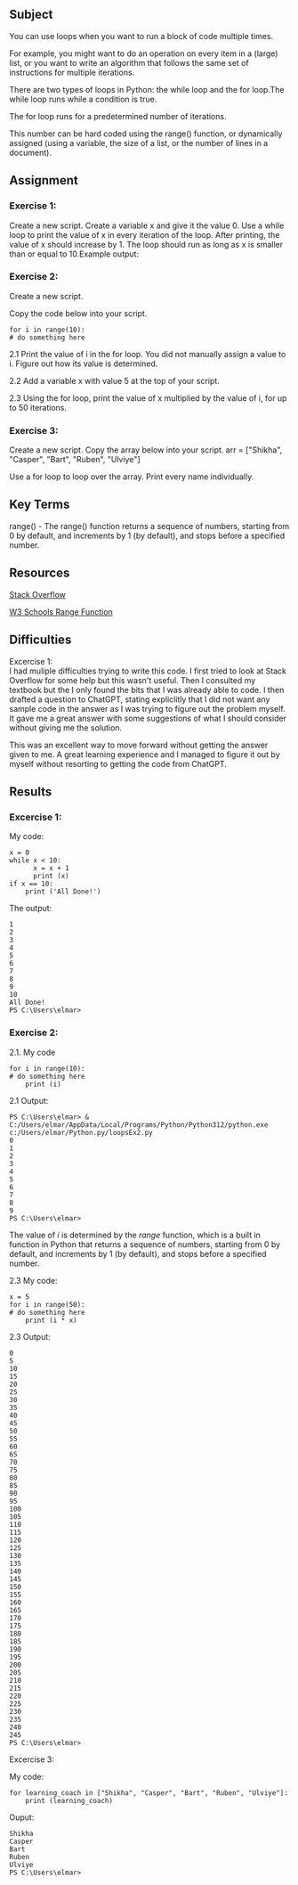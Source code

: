 ## Subject
You can use loops when you want to run a block of code multiple times. 

For example, you might want to do an operation on every item in a (large) list, or you want to write an algorithm that follows the same set of instructions for multiple iterations.

There are two types of loops in Python: the while loop and the for loop.The while loop runs while a condition is true. 

The for loop runs for a predetermined number of iterations. 

This number can be hard coded using the range() function, or dynamically assigned (using a variable, the size of a list, or the number of lines in a document).

## Assignment

###  Exercise 1:
Create a new script.
Create a variable x and give it the value 0.
Use a while loop to print the value of x in every iteration of the loop. After printing, the value of x should increase by 1. The loop should run as long as x is smaller than or equal to 10.Example output:

 ### Exercise 2:
 
Create a new script.

Copy the code below into your script.

```
for i in range(10):
# do something here
```

2.1  Print the value of i in the for loop. You did not manually assign a value to i. Figure out how its value is determined.

2.2  Add a variable x with value 5 at the top of your script.

2.3  Using the for loop, print the value of x multiplied by the value of i, for up to 50 iterations.


### Exercise 3:
Create a new script.
Copy the array below into your script.
arr = ["Shikha", "Casper", "Bart", "Ruben", "Ulviye"]

Use a for loop to loop over the array. Print every name individually.




##  Key Terms

range() - The range() function returns a sequence of numbers, starting from 0 by default, and increments by 1 (by default), and stops before a specified number.


##  Resources

[Stack Overflow](https://stackoverflow.com/questions/63942568/creating-an-addition-loop-that-stops-when-it-hits-a-certain-number)

[W3 Schools Range Function](https://www.w3schools.com/python/ref_func_range.asp#:~:text=Definition%20and%20Usage,stops%20before%20a%20specified%20number.)



##  Difficulties

Excercise 1:  
I had muliple difficulties trying to write this code.  I first tried to look at Stack Overflow for some help but this wasn't useful.  Then I consulted my textbook but the I only found the bits that I was already able to code.  I then drafted a question to ChatGPT, stating expliclitly that I did not want any sample code in the answer as I was trying to figure out the problem myself.  It gave me a great answer with some suggestions of what I should consider without giving me the solution.

This was an excellent way to move forward without getting the answer given to me.  A great learning experience and I managed to figure it out by myself without resorting to getting the code from ChatGPT.


##  Results


### Excercise 1:

My code:

```
x = 0
while x < 10:
      x = x + 1
      print (x)
if x == 10:
    print ('All Done!')

```

The output:

```
1
2
3
4
5
6
7
8
9
10
All Done!
PS C:\Users\elmar>
```

### Exercise 2:

2.1.  My code

```
for i in range(10):
# do something here
    print (i)
```

2.1 Output:

```
PS C:\Users\elmar> & C:/Users/elmar/AppData/Local/Programs/Python/Python312/python.exe c:/Users/elmar/Python.py/loopsEx2.py
0
1
2
3
4
5
6
7
8
9
PS C:\Users\elmar>
```

The value of *i* is determined by the *range* function, which is a built in function in Python that returns a sequence of numbers, starting from 0 by default, and increments by 1 (by default), and stops before a specified number.

2.3  My code:

```
x = 5
for i in range(50):
# do something here
    print (i * x)
```

2.3 Output:

```
0
5
10
15
20
25
30
35
40
45
50
55
60
65
70
75
80
85
90
95
100
105
110
115
120
125
130
135
140
145
150
155
160
165
170
175
180
185
190
195
200
205
210
215
220
225
230
235
240
245
PS C:\Users\elmar>
```
Excercise 3:

My code:

```
for learning_coach in ["Shikha", "Casper", "Bart", "Ruben", "Ulviye"]:
    print (learning_coach)
```

Ouput:

```
Shikha
Casper
Bart
Ruben
Ulviye
PS C:\Users\elmar>
```


